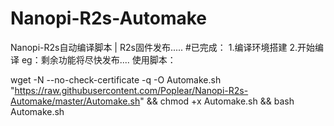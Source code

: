 # Nanopi-R2s-Automake
Nanopi-R2s自动编译脚本 | R2s固件发布.....
#已完成：
       1.编译环境搭建
       2.开始编译
   eg：剩余功能将尽快发布....
使用脚本：

wget -N --no-check-certificate -q -O Automake.sh "https://raw.githubusercontent.com/Poplear/Nanopi-R2s-Automake/master/Automake.sh" && chmod +x Automake.sh && bash Automake.sh
